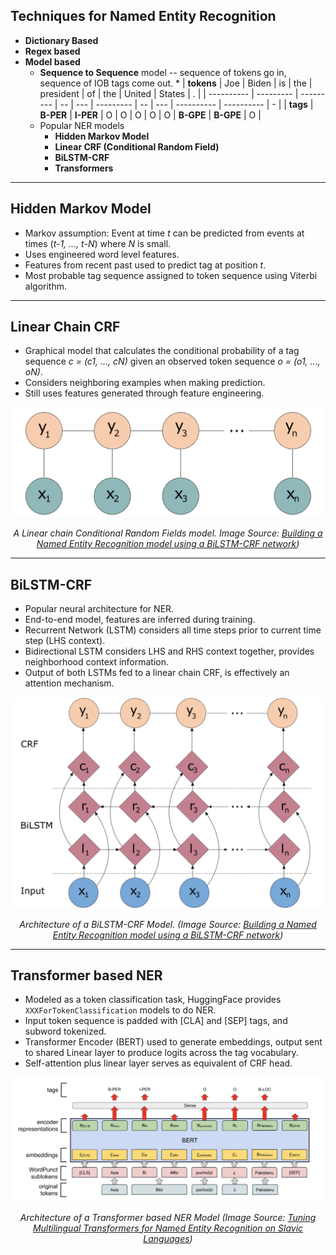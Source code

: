 ## Techniques for Named Entity Recognition

* **Dictionary Based**
* **Regex based**
* **Model based**
  * **Sequence to Sequence** model -- sequence of tokens go in, sequence of IOB tags come out.
    * 
| **tokens** | Joe       | Biden     | is | the | president | of | the | United     | States     | . |
| ---------- | --------- | --------- | -- | --- | --------- | -- | --- | ---------- | ---------- | - |
| **tags**   | **B-PER** | **I-PER** | O  | O   | O         | O  | O   | **B-GPE**  | **B-GPE**  | O |
  * Popular NER models
    * **Hidden Markov Model**
    * **Linear CRF (Conditional Random Field)**
    * **BiLSTM-CRF**
    * **Transformers**

---

## Hidden Markov Model

* Markov assumption: Event at time _t_ can be predicted from events at times (_t-1, ..., t-N_) where _N_ is small.
* Uses engineered word level features.
* Features from recent past used to predict tag at position _t_.
* Most probable tag sequence assigned to token sequence using Viterbi algorithm.

---

## Linear Chain CRF

* Graphical model that calculates the conditional probability of a tag sequence _c = (c1, ..., cN)_ given an observed token sequence _o = (o1, ..., oN)_.
* Considers neighboring examples when making prediction.
* Still uses features generated through feature engineering.

<center>
<img src="figures/linear-crf.png"/>

_A Linear chain Conditional Random Fields model. Image Source: [Building a Named Entity Recognition model using a BiLSTM-CRF network](https://blog.dominodatalab.com/named-entity-recognition-ner-challenges-and-model))_
</center>

---

## BiLSTM-CRF

* Popular neural architecture for NER.
* End-to-end model, features are inferred during training.
* Recurrent Network (LSTM) considers all time steps prior to current time step (LHS context).
* Bidirectional LSTM considers LHS and RHS context together, provides neighborhood context information.
* Output of both LSTMs fed to a linear chain CRF, is effectively an attention mechanism.

<center>
<img src="figures/bilstm-crf.png"/>

_Architecture of a BiLSTM-CRF Model. (Image Source: [Building a Named Entity Recognition model using a BiLSTM-CRF network](https://blog.dominodatalab.com/named-entity-recognition-ner-challenges-and-model))_
</center>

---

## Transformer based NER

* Modeled as a token classification task, HuggingFace provides `XXXForTokenClassification` models to do NER.
* Input token sequence is padded with [CLA] and [SEP] tags, and subword tokenized.
* Transformer Encoder (BERT) used to generate embeddings, output sent to shared Linear layer to produce logits across the tag vocabulary.
* Self-attention plus linear layer serves as equivalent of CRF head.

<center>
<img src="figures/transformer-based-ner.png"/>

_Architecture of a Transformer based NER Model (Image Source: [Tuning Multilingual Transformers for Named Entity Recognition on Slavic Languages](https://aclanthology.org/W19-3712.pdf))_
</center>

